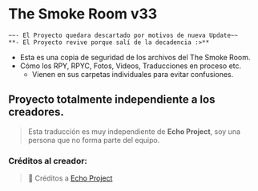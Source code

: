 # The Smoke Room v33

    ~~- El Proyecto quedara descartado por motivos de nueva Update~~
    **- El Proyecto revive porque salí de la decadencia :>**

- Esta es una copia de seguridad de los archivos del The Smoke Room.
- Cómo los RPY, RPYC, Fotos,  Videos, Traducciones en proceso etc.
    - Vienen  en sus carpetas individuales para evitar confusiones.

## Proyecto totalmente independiente a los creadores.

> Esta traducción es muy independiente de **Echo Project**, soy una persona que no forma parte del equipo.
> 

### Créditos al creador:

> 📖 Créditos a [Echo Project](https://echoproject.itch.io/)
> 